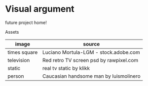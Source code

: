 # Visual argument
future project home!

Assets

| image  | source |
| ------------- | ------------- |
| times square  | Luciano Mortula-LGM - stock.adobe.com  |
| television  | Red retro TV screen psd by rawpixel.com |
| static | real tv static by klikk |
| person | Caucasian handsome man by luismolinero |
